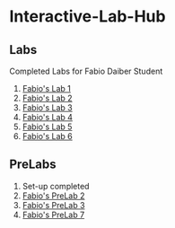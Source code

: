 # Interactive-Lab-Hub


## Labs 

Completed Labs for Fabio Daiber Student

1. [Fabio's Lab 1](//github.com/fpdaiber/IDD_Lab1/)
2. [Fabio's Lab 2](//github.com/fpdaiber/IDD_Lab2/)
3. [Fabio's Lab 3](//github.com/fpdaiber/IDD-Fa19-Lab3)
4. [Fabio's Lab 4](//github.com/fpdaiber/IDD-Fa19-Lab4)
5. [Fabio's Lab 5](//github.com/fpdaiber/IDD-Fa19-Lab5)
6. [Fabio's Lab 6](//github.com/fpdaiber/IDD-Fa19-Lab6)

## PreLabs

1. Set-up completed
2. [Fabio's PreLab 2](//github.com/fpdaiber/IDD_PreLab2/)
3. [Fabio's PreLab 3](//github.com/fpdaiber/IDD_PreLab3/)
4. [Fabio's PreLab 7](//github.com/fpdaiber/IDD_PreLab7/)

